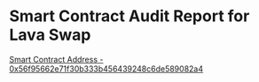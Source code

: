 # Smart Contract Audit Report for Lava Swap

[Smart Contract Address - 0x56f95662e71f30b333b456439248c6de589082a4](https://scan.hecochain.com/address/0x56f95662e71f30b333b456439248c6de589082a4#contracts)

